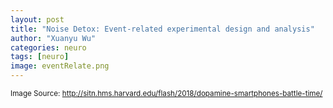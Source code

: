 ```yaml
---
layout: post
title: "Noise Detox: Event-related experimental design and analysis"
author: "Xuanyu Wu"
categories: neuro
tags: [neuro]
image: eventRelate.png
---
```

<sub> Image Source: http://sitn.hms.harvard.edu/flash/2018/dopamine-smartphones-battle-time/</sub>

